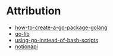 # Attribution

* [how-to-create-a-go-package-golang](/docs/attribution/sciprtable-com-how-to-create-a-go-package-golang/README.md)
* [go-lib](/docs/attribution/go-lib/README.md)
* [using-go-instead-of-bash-scripts](/docs/attribution/blog-knowalczyk-info-article-4b1f9201181340099b698246857ea98d-using-go-instead-of-bash-for-scripts/README.md)
* [notionapi](/docs/attribution/notionapi/README.md)
